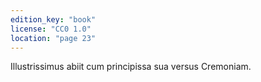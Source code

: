 ```yaml
---
edition_key: "book"
license: "CC0 1.0"
location: "page 23"
---
```

Illustrissimus abiit cum principissa sua versus Cremoniam.
